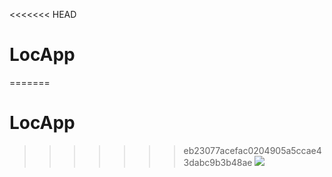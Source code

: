 <<<<<<< HEAD
# LocApp

=======
# LocApp
>>>>>>> eb23077acefac0204905a5ccae43dabc9b3b48ae
[![](https://jitpack.io/v/akhilniravath/LocApp.svg)](https://jitpack.io/#akhilniravath/LocApp)

